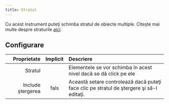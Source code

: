 ```yaml
---
title: Stratul
---
```


Cu acest instrument puteţi schimba stratul de obiecte multiple. Citește mai multe despre straturile [aici](../layers.md).

## Configurare

|       Proprietate | Implicit | Descriere                                                                                |
| -----------------:|:--------:|:---------------------------------------------------------------------------------------- |
|           Stratul |          | Elementele se vor schimba în acest nivel dacă se dă click pe ele                         |
| Include ștergerea |   fals   | Această setare controlează dacă puteţi face clic pe stratul de ştergere şi să-l editaţi. |
